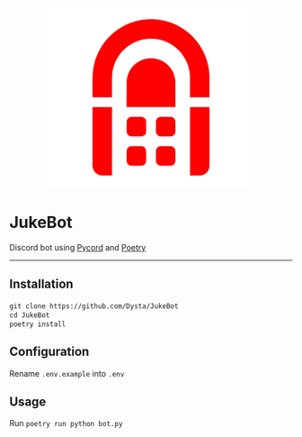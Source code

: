 <div align="center">

[![JukeBot](juke-logo.png)](#readme)
</div>

# JukeBot
Discord bot using [Pycord](https://github.com/Pycord-Development/pycord) and [Poetry](https://python-poetry.org/)
___

## Installation
```
git clone https://github.com/Dysta/JukeBot 
cd JukeBot
poetry install
```

## Configuration
Rename `.env.example` into `.env`

## Usage
Run `poetry run python bot.py`